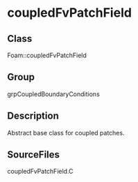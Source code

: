 # coupledFvPatchField 
## Class
Foam::coupledFvPatchField

## Group
grpCoupledBoundaryConditions

## Description
Abstract base class for coupled patches.

## SourceFiles
coupledFvPatchField.C

